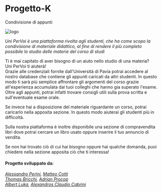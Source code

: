 # Progetto-K
Condivisione di appunti

![logo](http://i.imgur.com/bobKj10.png)

_Uni PerVoi è una piattaforma rivolta agli studenti, che ha come scopo la condivisione di materiale didattico, al fine di rendere il più completo possibile lo studio delle materie del corso di studi_

Ti è mai capitato di aver bisogno di un aiuto nello studio di una materia?                                        
Uni PerVoi ti aiuterà!                                                                                 
Grazie alle credenziali fornite dall'Università di Pavia potrai accedere al nostro database che contiene gli appunti caricati da altri studenti. In questo modo ti sarà più semplice affrontare gli argomenti del corso grazie all'esperienza accumulata dai tuoi colleghi che hanno gia superato l'esame.                                        
Oltre agli appunti, potrai infatti trovare consigli utili sulla prova scritta e sull'eventuale esame orale.

Se invece hai a disposizione del materiale riguardante un corso, potrai caricarlo nella apposita sezione. In questo modo aiuterai gli studenti più in difficoltà.

Sulla nostra piattaforma è inoltre disponibile una sezione di compravendita libri dove potrai cercare un libro usato oppure inserire il tuo annuncio di vendita.

Se non hai trovato ciò di cui hai bisogno oppure hai qualche domanda, puoi chiedere nella sezione apposita ciò che ti interessa!

                                                                                       
#### Progetto sviluppato da:                                                                                         
                                                                                                                     
_[Alessandro Perini](https://github.com/perini93), [Matteo Cotti](https://github.com/matteocotti07)_                          
_[Thomas Bricchi](https://github.com/bricchetti), [Adrian Procop](https://github.com/adrianprocop92)_                              
_[Albert Luka](https://github.com/albertluka), [Alexandros Claudio Cabrini](https://github.com/Cabrinialex)_
